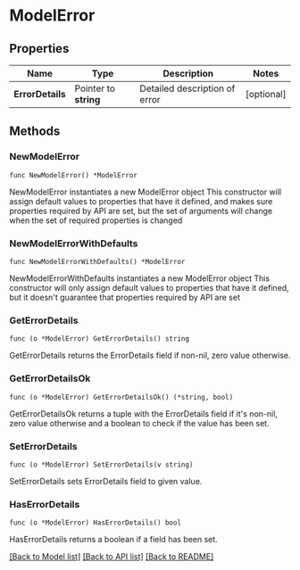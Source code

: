 # ModelError

## Properties

Name | Type | Description | Notes
------------ | ------------- | ------------- | -------------
**ErrorDetails** | Pointer to **string** | Detailed description of error | [optional] 

## Methods

### NewModelError

`func NewModelError() *ModelError`

NewModelError instantiates a new ModelError object
This constructor will assign default values to properties that have it defined,
and makes sure properties required by API are set, but the set of arguments
will change when the set of required properties is changed

### NewModelErrorWithDefaults

`func NewModelErrorWithDefaults() *ModelError`

NewModelErrorWithDefaults instantiates a new ModelError object
This constructor will only assign default values to properties that have it defined,
but it doesn't guarantee that properties required by API are set

### GetErrorDetails

`func (o *ModelError) GetErrorDetails() string`

GetErrorDetails returns the ErrorDetails field if non-nil, zero value otherwise.

### GetErrorDetailsOk

`func (o *ModelError) GetErrorDetailsOk() (*string, bool)`

GetErrorDetailsOk returns a tuple with the ErrorDetails field if it's non-nil, zero value otherwise
and a boolean to check if the value has been set.

### SetErrorDetails

`func (o *ModelError) SetErrorDetails(v string)`

SetErrorDetails sets ErrorDetails field to given value.

### HasErrorDetails

`func (o *ModelError) HasErrorDetails() bool`

HasErrorDetails returns a boolean if a field has been set.


[[Back to Model list]](../README.md#documentation-for-models) [[Back to API list]](../README.md#documentation-for-api-endpoints) [[Back to README]](../README.md)


